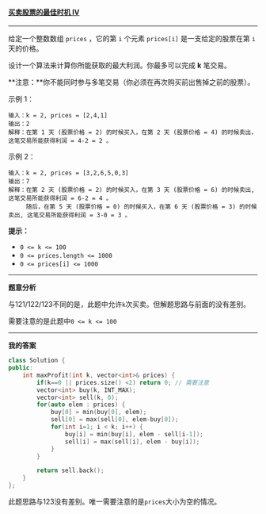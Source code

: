 ####  [买卖股票的最佳时机 IV](https://leetcode-cn.com/problems/best-time-to-buy-and-sell-stock-iv/)

***

给定一个整数数组 `prices` ，它的第 `i` 个元素 `prices[i]` 是一支给定的股票在第 `i` 天的价格。

设计一个算法来计算你所能获取的最大利润。你最多可以完成 **k** 笔交易。

**注意：**你不能同时参与多笔交易（你必须在再次购买前出售掉之前的股票）。

示例 1：

```
输入：k = 2, prices = [2,4,1]
输出：2
解释：在第 1 天 (股票价格 = 2) 的时候买入，在第 2 天 (股票价格 = 4) 的时候卖出，这笔交易所能获得利润 = 4-2 = 2 。
```

示例 2：

```
输入：k = 2, prices = [3,2,6,5,0,3]
输出：7
解释：在第 2 天 (股票价格 = 2) 的时候买入，在第 3 天 (股票价格 = 6) 的时候卖出, 这笔交易所能获得利润 = 6-2 = 4 。
     随后，在第 5 天 (股票价格 = 0) 的时候买入，在第 6 天 (股票价格 = 3) 的时候卖出, 这笔交易所能获得利润 = 3-0 = 3 。
```

**提示：**

- `0 <= k <= 100`
- `0 <= prices.length <= 1000`
- `0 <= prices[i] <= 1000`

***

**题意分析**

与121/122/123不同的是，此题中允许`k`次买卖。但解题思路与前面的没有差别。

需要注意的是此题中`0 <= k <= 100`

***

**我的答案**

```cpp
class Solution {
public:
    int maxProfit(int k, vector<int>& prices) {
        if(k==0 || prices.size() <2) return 0; // 需要注意
        vector<int> buy(k, INT_MAX);
        vector<int> sell(k, 0);
        for(auto elem : prices) {
            buy[0] = min(buy[0], elem);
            sell[0] = max(sell[0], elem-buy[0]);
            for(int i=1; i < k; i++) {
                buy[i] = min(buy[i], elem - sell[i-1]);
                sell[i] = max(sell[i], elem - buy[i]);
            }
        }

        return sell.back();
    }
};
```

此题思路与123没有差别。唯一需要注意的是`prices`大小为空的情况。 